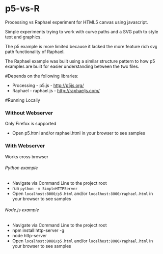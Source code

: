 # p5-vs-R
Processing vs Raphael experiment for HTML5 canvas using javascript.

Simple experiments trying to work with curve paths and a SVG path to style text and graphics.

The p5 example is more limited because it lacked the more feature rich svg path functionality of Raphael.

The Raphael example was built using a similar structure pattern to how p5 examples are built for easier understanding between the two files.

#Depends on the following libraries:

  * Processing - p5.js - http://p5js.org/
  * Raphael - raphael.js - http://raphaeljs.com/

#Running Locally
### Without Webserver
Only Firefox is supported
- Open p5.html and/or raphael.html in your browser to see samples

### With Webserver
Works cross browser
###### Python example
- Navigate via Command Line to the project root
- run `python -m SimpleHTTPServer`
- Open `localhost:8000/p5.html` and/or `localhost:8000/raphael.html` in your browser to see samples

###### Node.js example
- Navigate via Command Line to the project root
- npm install http-server -g
- node http-server
- Open `localhost:8080/p5.html` and/or `localhost:8080/raphael.html` in your browser to see samples
